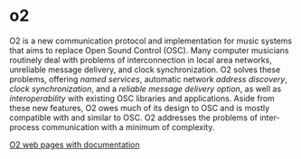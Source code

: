 # o2
O2 is a new communication protocol and implementation
for music systems that aims to replace Open Sound Control
(OSC). Many computer musicians routinely deal with
problems of interconnection in local area networks, unreliable
message delivery, and clock synchronization. O2
solves these problems, offering *named services*, automatic
network *address discovery*, *clock synchronization*, and
a *reliable message delivery option*, as well as *interoperability*
with existing OSC libraries and applications.
Aside from these new features, O2 owes much of its design
to OSC and is mostly compatible with and similar to
OSC. O2 addresses the problems of inter-process communication
with a minimum of complexity.

[O2 web pages with documentation](https://rbdannenberg.github.io/o2/)
